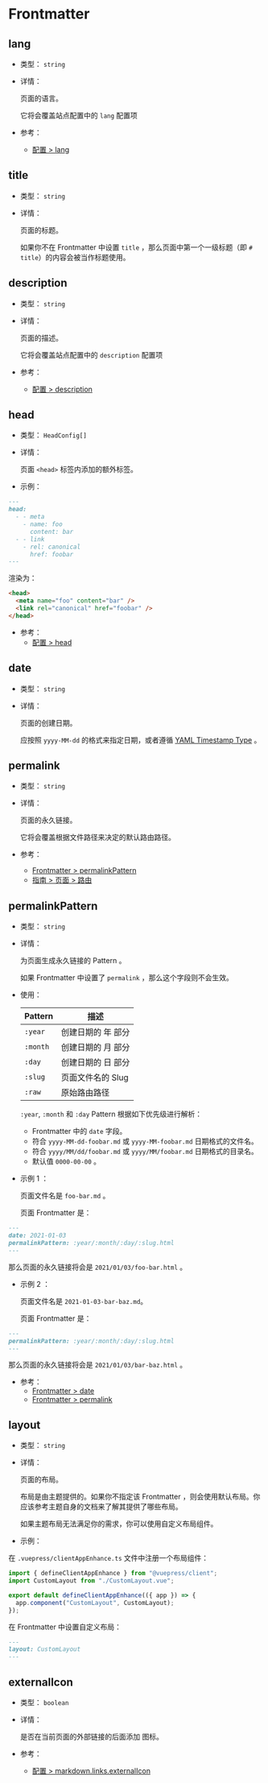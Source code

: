 # Frontmatter

<NpmBadge package="@vuepress/client" />
<NpmBadge package="@vuepress/markdown" />

## lang

- 类型： `string`

- 详情：

  页面的语言。

  它将会覆盖站点配置中的 `lang` 配置项

- 参考：
  - [配置 > lang](./config.md#lang)

## title

- 类型： `string`

- 详情：

  页面的标题。

  如果你不在 Frontmatter 中设置 `title` ，那么页面中第一个一级标题（即 `# title`）的内容会被当作标题使用。

## description

- 类型： `string`

- 详情：

  页面的描述。

  它将会覆盖站点配置中的 `description` 配置项

- 参考：
  - [配置 > description](./config.md#description)

## head

- 类型： `HeadConfig[]`

- 详情：

  页面 `<head>` 标签内添加的额外标签。

- 示例：

```md
---
head:
  - - meta
    - name: foo
      content: bar
  - - link
    - rel: canonical
      href: foobar
---
```

渲染为：

```html
<head>
  <meta name="foo" content="bar" />
  <link rel="canonical" href="foobar" />
</head>
```

- 参考：
  - [配置 > head](./config.md#head)

## date

- 类型： `string`

- 详情：

  页面的创建日期。

  应按照 `yyyy-MM-dd` 的格式来指定日期，或者遵循 [YAML Timestamp Type](https://yaml.org/type/timestamp.html) 。

## permalink

- 类型： `string`

- 详情：

  页面的永久链接。

  它将会覆盖根据文件路径来决定的默认路由路径。

- 参考：
  - [Frontmatter > permalinkPattern](#permalinkpattern)
  - [指南 > 页面 > 路由](../guide/page.md#路由)

## permalinkPattern

- 类型： `string`

- 详情：

  为页面生成永久链接的 Pattern 。

  如果 Frontmatter 中设置了 `permalink` ，那么这个字段则不会生效。

- 使用：

  | Pattern  | 描述               |
  | -------- | ------------------ |
  | `:year`  | 创建日期的 年 部分 |
  | `:month` | 创建日期的 月 部分 |
  | `:day`   | 创建日期的 日 部分 |
  | `:slug`  | 页面文件名的 Slug  |
  | `:raw`   | 原始路由路径       |

  `:year`, `:month` 和 `:day` Pattern 根据如下优先级进行解析：

  - Frontmatter 中的 `date` 字段。
  - 符合 `yyyy-MM-dd-foobar.md` 或 `yyyy-MM-foobar.md` 日期格式的文件名。
  - 符合 `yyyy/MM/dd/foobar.md` 或 `yyyy/MM/foobar.md` 日期格式的目录名。
  - 默认值 `0000-00-00` 。

- 示例 1 ：

  页面文件名是 `foo-bar.md` 。

  页面 Frontmatter 是：

```md
---
date: 2021-01-03
permalinkPattern: :year/:month/:day/:slug.html
---
```

那么页面的永久链接将会是 `2021/01/03/foo-bar.html` 。

- 示例 2 ：

  页面文件名是 `2021-01-03-bar-baz.md`。

  页面 Frontmatter 是：

```md
---
permalinkPattern: :year/:month/:day/:slug.html
---
```

那么页面的永久链接将会是 `2021/01/03/bar-baz.html` 。

- 参考：
  - [Frontmatter > date](#date)
  - [Frontmatter > permalink](#permalink)

## layout

- 类型： `string`

- 详情：

  页面的布局。

  布局是由主题提供的。如果你不指定该 Frontmatter ，则会使用默认布局。你应该参考主题自身的文档来了解其提供了哪些布局。

  如果主题布局无法满足你的需求，你可以使用自定义布局组件。

- 示例：

在 `.vuepress/clientAppEnhance.ts` 文件中注册一个布局组件：

```ts
import { defineClientAppEnhance } from "@vuepress/client";
import CustomLayout from "./CustomLayout.vue";

export default defineClientAppEnhance(({ app }) => {
  app.component("CustomLayout", CustomLayout);
});
```

在 Frontmatter 中设置自定义布局：

```md
---
layout: CustomLayout
---
```

## externalIcon

- 类型： `boolean`

- 详情：

  是否在当前页面的外部链接的后面添加 <OutboundLink /> 图标。

- 参考：
  - [配置 > markdown.links.externalIcon](./config.md#markdown-links-externalicon)
